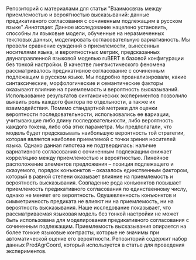 Репозиторий с материалами для статьи "Взаимосвязь между приемлемостью и вероятностью высказываний: данные предикативного согласования с сочиненным подлежащим в русском языке"
*Аннотация*: Данное исследование нацелено установить, способны ли языковые модели, обученные на неразмеченных текстовых данных, моделировать согласовательную вариативность. Мы провели сравнение суждений о приемлемости, вынесенных носителями языка, и вероятностных метрик, предсказанных двунаправленной языковой моделью ruBERT в базовой конфигурации без тонкой настройки. В качестве лингвистического феномена рассматривалось предикативное согласование с сочиненным подлежащим в русском языке. Мы подробно проанализировали, какие синтаксические, морфологические и семантические факторы оказывают влияние на приемлемость и вероятность высказываний. Использование результатов синтаксических экспериментов позволило выявить роль каждого фактора по отдельности, а также их взаимодействия. Помимо стандартной метрики для оценки вероятности последовательности, использовались ее вариации, учитывающие либо длину последовательности, либо вероятность каждого токена, либо оба этих параметра. Мы предполагали, что модель будет предсказывать наибольшую вероятность той стратегии, которая является наиболее приемлемой с точки зрения носителей языка. Однако данная гипотеза не подтвердилась: наличие вариативного согласования с сочиненным подлежащим снижает корреляцию между приемлемостью и вероятностью. Линейное расположение элементов предложения – позиция подлежащего и сказуемого, порядок конъюнктов – оказалось единственным фактором, который в равной степени оказывает влияние на приемлемость и вероятность высказывания. Совпадение рода конъюнктов повышает приемлемость предикативного согласования по единственному числу, однако не меняет его вероятность. Одушевленность конъюнктов и симметричность предиката не влияют ни на приемлемость, ни на вероятность высказывания. Наше исследование показывает, что рассматриваемая языковая модель без тонкой настройки не может быть использована для моделирования предикативного согласования с сочиненным подлежащим. Приемлемость высказывания опирается на более тонкие языковые контрасты, которые не значимы при автоматической оценке его вероятности.
Репозиторий содержит набор данных PredAgrCoord, который используется в статье для проведения экспериментов.
